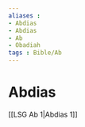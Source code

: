 ```yaml
---
aliases : 
- Abdias
- Abdias
- Ab
- Obadiah
tags : Bible/Ab
---
```


# Abdias

[[LSG Ab 1|Abdias 1]]
